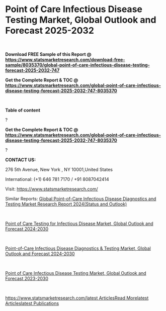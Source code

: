 <h1>Point of Care Infectious Disease Testing Market, Global Outlook and Forecast 2025-2032</h1><br/><p><strong>Download FREE Sample of this Report @ <a href="https://www.statsmarketresearch.com/download-free-sample/8035370/global-point-of-care-infectious-disease-testing-forecast-2025-2032-747">https://www.statsmarketresearch.com/download-free-sample/8035370/global-point-of-care-infectious-disease-testing-forecast-2025-2032-747</a></strong></p>
 
 
 
 <div><b>Get the Complete Report & TOC @ <a href="https://www.statsmarketresearch.com/global-point-of-care-infectious-disease-testing-forecast-2025-2032-747-8035370">https://www.statsmarketresearch.com/global-point-of-care-infectious-disease-testing-forecast-2025-2032-747-8035370</a></b></div>
 
 
 
 <p><br />
 
 <b>Table of content</b></p>
 
 
 
 <p>? </p>
 
 
 
 <div><b>Get the Complete Report & TOC @ <a href="https://www.statsmarketresearch.com/global-point-of-care-infectious-disease-testing-forecast-2025-2032-747-8035370">https://www.statsmarketresearch.com/global-point-of-care-infectious-disease-testing-forecast-2025-2032-747-8035370</a></b></div>
 
 
 
 <p>? </p>
 
 
 
 <p><b>CONTACT US:</b><br />
 
 276 5th Avenue, New York , NY 10001,United States<br />
 
 International: (+1) 646 781 7170 / +91 8087042414<br />
 
 Visit: <a href="https://www.statsmarketresearch.com/">https://www.statsmarketresearch.com/</a><br />
 
 Similar Reports: <a href="https://www.statsmarketresearch.com/global-point-of-care-infectious-disease-testing-forecast-2025-2032-747-8035370">Global Point-of-Care Infectious Disease Diagnostics and Testing Market Research Report 2024(Status and Outlook)</a><br />
 
 <br />
 
 <a href="https://www.statsmarketresearch.com/global-point-of-care-infectious-disease-testing-forecast-2025-2032-747-8035370">Point of Care Testing for Infectious Disease Market, Global Outlook and Forecast 2024-2030</a><br />
 
 <br />
 
 <a href="https://www.statsmarketresearch.com/global-point-of-care-infectious-disease-testing-forecast-2025-2032-747-8035370">Point-of-Care Infectious Disease Diagnostics & Testing Market, Global Outlook and Forecast 2024-2030</a><br />
 
 <br />
 
 <a href="https://www.statsmarketresearch.com/global-point-of-care-infectious-disease-testing-forecast-2025-2032-747-8035370">Point of Care Infectious Disease Testing Market, Global Outlook and Forecast 2023-2030</a><br />
 
 <br />
 
 <a href="https://gyeongbokgung.com">https://www.statsmarketresearch.com/</a><a href="https://hallyeomaritime.com">latest Articles</a><a href="https://jingwansa.com">Read More</a><a href="https://nguoiviet.jp/">latest Articles</a><a href="https://www.intelmarketresearch.com/">latest Publications</a></p>